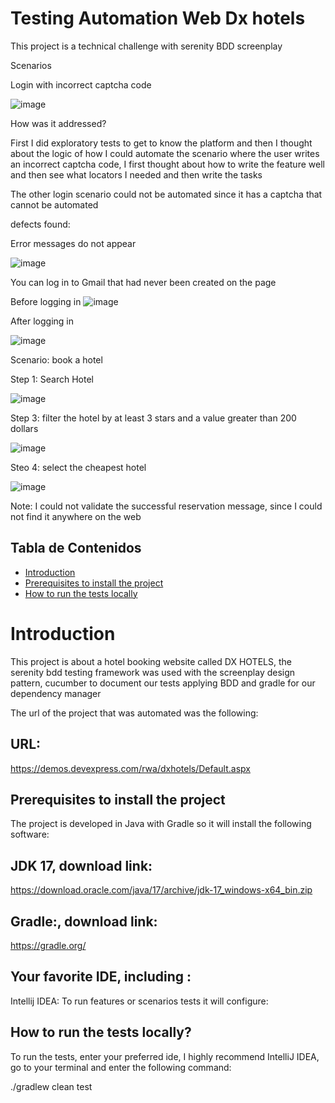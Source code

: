 # Testing Automation Web Dx hotels

This project is a technical challenge with serenity BDD screenplay

Scenarios


Login with incorrect captcha code

![image](https://github.com/user-attachments/assets/2cf09eb9-d32e-4101-81ac-bd3e664a42ee)


How was it addressed?

First I did exploratory tests to get to know the platform and then I thought about the logic of how I could automate the scenario where the user writes an incorrect captcha code, I first thought about how to write the feature well and then see what locators I needed and then write the tasks


The other login scenario could not be automated since it has a captcha that cannot be automated


defects found:

Error messages do not appear

![image](https://github.com/user-attachments/assets/ce7cbd0b-217e-4227-93f2-8354fbb03b46)

You can log in to Gmail that had never been created on the page

Before logging in
![image](https://github.com/user-attachments/assets/8bae75b0-c553-4df9-9049-68dca6fe66ef)

After logging in

![image](https://github.com/user-attachments/assets/7693d2e4-3412-4c98-a1c8-d98e5065b946)



Scenario: book a hotel


Step 1: Search Hotel

![image](https://github.com/user-attachments/assets/955be1c9-f121-4914-ac21-f8b1dc73dbd2)


Step 3: filter the hotel by at least 3 stars and a value greater than 200 dollars

![image](https://github.com/user-attachments/assets/314be3dd-6b2a-4477-80f2-ea1a5898a9a2)

Steo 4: select the cheapest hotel


![image](https://github.com/user-attachments/assets/89498aa6-f4e5-45c0-937b-9cdc73dfb986)

Note: I could not validate the successful reservation message, since I could not find it anywhere on the web



## Tabla de Contenidos
- [Introduction](#Introduction)
- [Prerequisites to install the project](#Prerequisites-to-install-the-project)
- [How to run the tests locally](#How-to-run-the-tests-locally)


# Introduction

This project is about a hotel booking website called DX HOTELS, the serenity bdd testing framework was used with the screenplay design pattern, cucumber to document our tests applying BDD and gradle for our dependency manager

The url of the project that was automated was the following:


## URL:
https://demos.devexpress.com/rwa/dxhotels/Default.aspx

## Prerequisites to install the project


The project is developed in Java with Gradle so it will install the following software:


## JDK 17, download link:


https://download.oracle.com/java/17/archive/jdk-17_windows-x64_bin.zip

## Gradle:, download link:

https://gradle.org/


## Your favorite IDE, including :
Intellij IDEA: To run features or scenarios tests it will configure:


## How to run the tests locally?

To run the tests, enter your preferred ide, I highly recommend IntelliJ IDEA, go to your terminal and enter the following command:

./gradlew clean test






